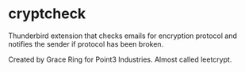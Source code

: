 # cryptcheck
Thunderbird extension that checks emails for encryption protocol and notifies the sender if protocol has been broken.

Created by Grace Ring for Point3 Industries. Almost called leetcrypt.